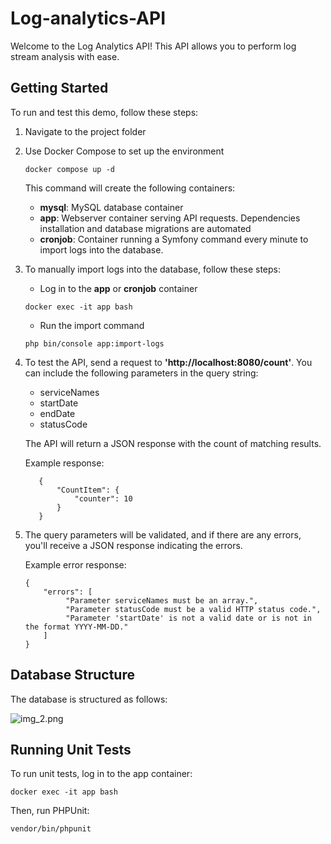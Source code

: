 # Log-analytics-API
Welcome to the Log Analytics API! This API allows you to perform log stream analysis with ease.


## Getting Started

To run and test this demo, follow these steps:
1. Navigate to the project folder
2. Use Docker Compose to set up the environment
    ```
    docker compose up -d
    ```
    This command will create the following containers:
     * **mysql**: MySQL database container
     * **app**: Webserver container serving API requests. Dependencies installation and database migrations are automated
     * **cronjob**: Container running a Symfony command every minute to import logs into the database.

3. To manually import logs into the database, follow these steps:
   * Log in to the **app** or **cronjob** container
    ```
    docker exec -it app bash
    ```
   * Run the import command
    ```
    php bin/console app:import-logs
    ```
4. To test the API, send a request to **'http://localhost:8080/count'**. You can include the following parameters in the query string:
   * serviceNames
   * startDate
   * endDate
   * statusCode
   
    The API will return a JSON response with the count of matching results. 

    Example response:

    ```
       {
           "CountItem": {
               "counter": 10
           }
       }
    ```
5. The query parameters will be validated, and if there are any errors, you'll receive a JSON response indicating the errors.

    Example error response:
    ```
    {
        "errors": [
             "Parameter serviceNames must be an array.",
             "Parameter statusCode must be a valid HTTP status code.",
             "Parameter 'startDate' is not a valid date or is not in the format YYYY-MM-DD."
        ]
    }
   ```


## Database Structure
The database is structured as follows:

![img_2.png](img_2.png)

## Running Unit Tests
To run unit tests, log in to the app container:
```
docker exec -it app bash
```
Then, run PHPUnit:
```
vendor/bin/phpunit
```
